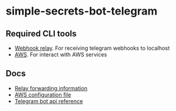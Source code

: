 # simple-secrets-bot-telegram

## Required CLI tools
  * [Webhook relay][webhookRelayCliTool]. For receiving telegram webhooks to localhost
  * [AWS][awsCliTool]. For interact with AWS services

## Docs
  * [Relay forwarding information][webhookRelayForwarding]
  * [AWS configuration file][awsConfigurationFile]
  * [Telegram bot api reference][telegramBotApi]

[webhookRelayCliTool]: https://webhookrelay.com/v1/installation/cli.html
[awsCliTool]:          https://docs.aws.amazon.com/cli/latest/userguide/getting-started-install.html

[webhookRelayForwarding]: https://webhookrelay.com/intro/quick-start-forward.html
[awsConfigurationFile]:   https://docs.aws.amazon.com/cli/latest/userguide/cli-configure-files.html
[telegramBotApi]:         https://core.telegram.org/bots/api
